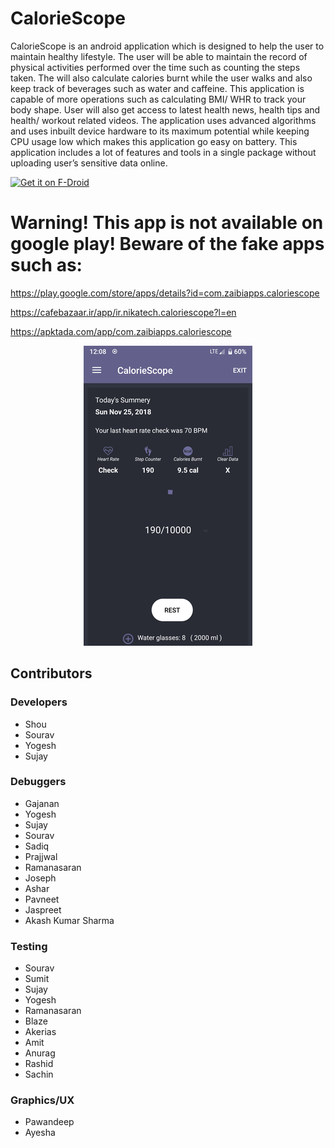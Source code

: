 # CalorieScope
CalorieScope  is  an  android  application  which  is  designed  to  help  the  user  to  maintain  healthy lifestyle.  The  user  will  be  able  to  maintain  the  record  of  physical activities performed over the time such as counting the steps taken. The will also calculate calories burnt  while  the  user  walks  and  also  keep  track  of  beverages  such  as  water  and  caffeine. This application is capable of more operations such as calculating BMI/ WHR to track your body shape.  User  will  also  get  access  to  latest  health  news,  health  tips  and health/ workout  related  videos.  The  application  uses  advanced  algorithms  and  uses  inbuilt  device hardware to its maximum potential while keeping CPU usage low which makes this application go easy on battery. This application includes a lot of features and tools in a single package without uploading user’s sensitive data online.

[<img src="https://fdroid.gitlab.io/artwork/badge/get-it-on.png"
     alt="Get it on F-Droid"
     height="80">](https://f-droid.org/packages/org.dynamicsoft.caloriescope/)

# Warning! This app is not available on google play! Beware of the fake apps such as:

https://play.google.com/store/apps/details?id=com.zaibiapps.caloriescope

https://cafebazaar.ir/app/ir.nikatech.caloriescope?l=en

https://apktada.com/app/com.zaibiapps.caloriescope

<p align="center">
  <img src="https://raw.githubusercontent.com/gibcheesepuffs/CalorieScope/master/Screenshots/Homescreen.png">
</p>

## Contributors

### Developers
* Shou
* Sourav
* Yogesh
* Sujay
### Debuggers
* Gajanan
* Yogesh
* Sujay
* Sourav
* Sadiq
* Prajjwal
* Ramanasaran
* Joseph
* Ashar
* Pavneet
* Jaspreet
* Akash Kumar Sharma
### Testing
* Sourav
* Sumit
* Sujay
* Yogesh
* Ramanasaran
* Blaze
* Akerias
* Amit
* Anurag
* Rashid
* Sachin
### Graphics/UX
* Pawandeep
* Ayesha
